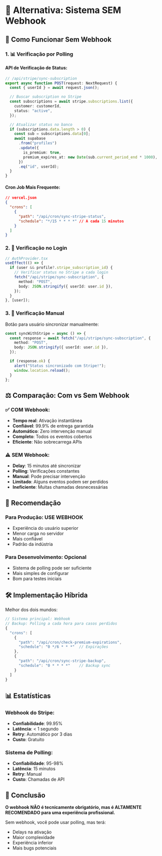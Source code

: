 # 🔄 Alternativa: Sistema SEM Webhook

## 🎯 Como Funcionar Sem Webhook

### **1. 📊 Verificação por Polling**

#### **API de Verificação de Status:**

```typescript
// /api/stripe/sync-subscription
export async function POST(request: NextRequest) {
  const { userId } = await request.json();

  // Buscar subscription no Stripe
  const subscriptions = await stripe.subscriptions.list({
    customer: customerId,
    status: "active",
  });

  // Atualizar status no banco
  if (subscriptions.data.length > 0) {
    const sub = subscriptions.data[0];
    await supabase
      .from("profiles")
      .update({
        is_premium: true,
        premium_expires_at: new Date(sub.current_period_end * 1000),
      })
      .eq("id", userId);
  }
}
```

#### **Cron Job Mais Frequente:**

```json
// vercel.json
{
  "crons": [
    {
      "path": "/api/cron/sync-stripe-status",
      "schedule": "*/15 * * * *" // A cada 15 minutos
    }
  ]
}
```

### **2. 🔄 Verificação no Login**

```typescript
// AuthProvider.tsx
useEffect(() => {
  if (user && profile?.stripe_subscription_id) {
    // Verificar status no Stripe a cada login
    fetch("/api/stripe/sync-subscription", {
      method: "POST",
      body: JSON.stringify({ userId: user.id }),
    });
  }
}, [user]);
```

### **3. 📱 Verificação Manual**

Botão para usuário sincronizar manualmente:

```typescript
const syncWithStripe = async () => {
  const response = await fetch("/api/stripe/sync-subscription", {
    method: "POST",
    body: JSON.stringify({ userId: user.id }),
  });

  if (response.ok) {
    alert("Status sincronizado com Stripe!");
    window.location.reload();
  }
};
```

## ⚖️ Comparação: Com vs Sem Webhook

### **✅ COM Webhook:**

- **Tempo real**: Ativação instantânea
- **Confiável**: 99.9% de entrega garantida
- **Automático**: Zero intervenção manual
- **Completo**: Todos os eventos cobertos
- **Eficiente**: Não sobrecarrega APIs

### **⚠️ SEM Webhook:**

- **Delay**: 15 minutos até sincronizar
- **Polling**: Verificações constantes
- **Manual**: Pode precisar intervenção
- **Limitado**: Alguns eventos podem ser perdidos
- **Ineficiente**: Muitas chamadas desnecessárias

## 🎯 Recomendação

### **Para Produção: USE WEBHOOK**

- Experiência do usuário superior
- Menor carga no servidor
- Mais confiável
- Padrão da indústria

### **Para Desenvolvimento: Opcional**

- Sistema de polling pode ser suficiente
- Mais simples de configurar
- Bom para testes iniciais

## 🛠️ Implementação Híbrida

Melhor dos dois mundos:

```typescript
// Sistema principal: Webhook
// Backup: Polling a cada hora para casos perdidos
{
  "crons": [
    {
      "path": "/api/cron/check-premium-expirations",
      "schedule": "0 */6 * * *"  // Expirações
    },
    {
      "path": "/api/cron/sync-stripe-backup",
      "schedule": "0 * * * *"    // Backup sync
    }
  ]
}
```

## 📊 Estatísticas

### **Webhook do Stripe:**

- **Confiabilidade**: 99.95%
- **Latência**: < 1 segundo
- **Retry**: Automático por 3 dias
- **Custo**: Gratuito

### **Sistema de Polling:**

- **Confiabilidade**: 95-98%
- **Latência**: 15 minutos
- **Retry**: Manual
- **Custo**: Chamadas de API

## 🎯 Conclusão

**O webhook NÃO é tecnicamente obrigatório, mas é ALTAMENTE RECOMENDADO para uma experiência profissional.**

Sem webhook, você pode usar polling, mas terá:

- Delays na ativação
- Maior complexidade
- Experiência inferior
- Mais bugs potenciais
